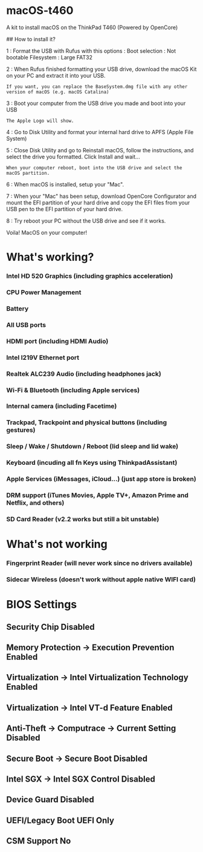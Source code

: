 # macOS-t460
A kit to install macOS on the ThinkPad T460 (Powered by OpenCore)

## How to install it?

1 : Format the USB with Rufus with this options :
Boot selection : Not bootable
Filesystem : Large FAT32

2 : When Rufus finished formatting your USB drive, download the macOS Kit on your PC and extract it into your USB.
    
    If you want, you can replace the BaseSystem.dmg file with any other version of macOS (e.g. macOS Catalina)
    
3 : Boot your computer from the USB drive you made and boot into your USB

    The Apple Logo will show.

4 : Go to Disk Utility and format your internal hard drive to APFS (Apple File System)

5 : Close Disk Utility and go to Reinstall macOS, follow the instructions, and select the drive you formatted.
    Click Install and wait...
    
    When your computer reboot, boot into the USB drive and select the macOS partition.
    
6 : When macOS is installed, setup your "Mac".

7 : When your "Mac" has been setup, download OpenCore Configurator and mount the EFI partition of your hard drive and copy the EFI files from your USB pen to the EFI partition of your hard drive.

8 : Try reboot your PC without the USB drive and see if it works.

Voila! MacOS on your computer!

# What's working?

### Intel HD 520 Graphics (including graphics acceleration)
### CPU Power Management
### Battery
### All USB ports
### HDMI port (including HDMI Audio)
### Intel I219V Ethernet port
### Realtek ALC239 Audio (including headphones jack)
### Wi-Fi & Bluetooth (including Apple services)
### Internal camera (including Facetime)
### Trackpad, Trackpoint and physical buttons (including gestures)
### Sleep / Wake / Shutdown / Reboot (lid sleep and lid wake)
### Keyboard (incuding all fn Keys using ThinkpadAssistant)
### Apple Services (iMessages, iCloud...) (just app store is broken)
### DRM support (iTunes Movies, Apple TV+, Amazon Prime and Netflix, and others)
### SD Card Reader (v2.2 works but still a bit unstable)
# What's not working
### Fingerprint Reader (will never work since no drivers available)
### Sidecar Wireless (doesn't work without apple native WIFI card)
 
# BIOS Settings

## Security Chip Disabled
## Memory Protection -> Execution Prevention Enabled
## Virtualization -> Intel Virtualization Technology Enabled
## Virtualization -> Intel VT-d Feature Enabled
## Anti-Theft -> Computrace -> Current Setting Disabled
## Secure Boot -> Secure Boot Disabled
## Intel SGX -> Intel SGX Control Disabled
## Device Guard Disabled
## UEFI/Legacy Boot UEFI Only
## CSM Support No

